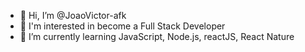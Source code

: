 - 👋 Hi, I’m @JoaoVictor-afk
- 👀 I'm interested in become a Full Stack Developer
- 🌱 I’m currently learning JavaScript, Node.js, reactJS, React Nature 


<!---
JoaoVictor-afk/JoaoVictor-afk is a ✨ special ✨ repository because its `README.md` (this file) appears on your GitHub profile.
You can click the Preview link to take a look at your changes.
--->
